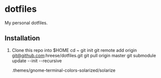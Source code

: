# dotfiles #

My personal dotfiles.

## Installation ##

1. Clone this repo into $HOME
    cd ~
    git init
    git remote add origin git@github.com:hreese/dotfiles.git
    git pull origin master
    git submodule update --init --recursive
    
    .themes/gnome-terminal-colors-solarized/solarize

